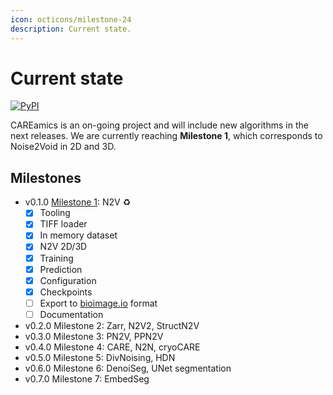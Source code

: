 ```yaml
---
icon: octicons/milestone-24
description: Current state.
---
```


# Current state
[![PyPI](https://img.shields.io/pypi/v/careamics.svg?color=green)](https://pypi.org/project/careamics)

CAREamics is an on-going project and will include new algorithms in the next releases. 
We are currently reaching **Milestone 1**, which corresponds to Noise2Void in 2D and 3D.


## Milestones

- v0.1.0 [Milestone 1](https://github.com/CAREamics/careamics/milestone/7): N2V :recycle:
    - [x] Tooling
    - [x] TIFF loader
    - [x] In memory dataset
    - [x] N2V 2D/3D
    - [x] Training
    - [x] Prediction
    - [x] Configuration
    - [x] Checkpoints
    - [ ] Export to [bioimage.io](bioimage.io) format
    - [ ] Documentation
- v0.2.0 Milestone 2: Zarr, N2V2, StructN2V
- v0.3.0 Milestone 3: PN2V, PPN2V
- v0.4.0 Milestone 4: CARE, N2N, cryoCARE
- v0.5.0 Milestone 5: DivNoising, HDN
- v0.6.0 Milestone 6: DenoiSeg, UNet segmentation
- v0.7.0 Milestone 7: EmbedSeg
